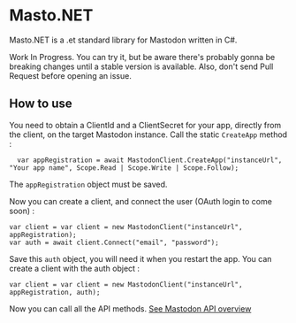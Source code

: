 # Masto.NET

Masto.NET is a .et standard library for Mastodon written in C#.

Work In Progress. You can try it, but be aware there's probably gonna be breaking changes until a stable version is available. Also, don't send Pull Request before opening an issue.

## How to use

You need to obtain a ClientId and a ClientSecret for your app, directly from the client, on the target Mastodon instance.
Call the static `CreateApp` method :

	  var appRegistration = await MastodonClient.CreateApp("instanceUrl", "Your app name", Scope.Read | Scope.Write | Scope.Follow);

The `appRegistration` object must be saved.

Now you can create a client, and connect the user (OAuth login to come soon) :

	var client = var client = new MastodonClient("instanceUrl", appRegistration);
	var auth = await client.Connect("email", "password");

Save this `auth` object, you will need it when you restart the app. You can create a client with the auth object :

	var client = var client = new MastodonClient("instanceUrl", appRegistration, auth);

Now you can call all the API methods. [See Mastodon API overview](https://github.com/tootsuite/mastodon/blob/master/docs/Using-the-API/API.md)